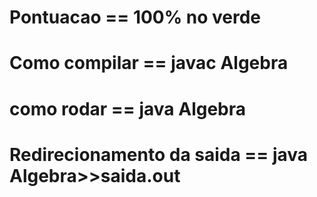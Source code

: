 # Pontuacao                 == 100% no verde
# Como compilar             == javac Algebra
# como rodar                == java Algebra
# Redirecionamento da saida == java Algebra>>saida.out
